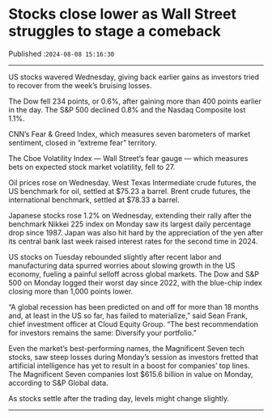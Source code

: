 # Stocks close lower as Wall Street struggles to stage a comeback

Published :`2024-08-08 15:16:30`

---

US stocks wavered Wednesday, giving back earlier gains as investors tried to recover from the week’s bruising losses.

The Dow fell 234 points, or 0.6%, after gaining more than 400 points earlier in the day. The S&P 500 declined 0.8% and the Nasdaq Composite lost 1.1%.

CNN’s Fear & Greed Index, which measures seven barometers of market sentiment, closed in “extreme fear” territory.

The Cboe Volatility Index — Wall Street’s fear gauge — which measures bets on expected stock market volatility, fell to 27.

Oil prices rose on Wednesday. West Texas Intermediate crude futures, the US benchmark for oil, settled at $75.23 a barrel. Brent crude futures, the international benchmark, settled at $78.33 a barrel.

Japanese stocks rose 1.2% on Wednesday, extending their rally after the benchmark Nikkei 225 index on Monday saw its largest daily percentage drop since 1987. Japan was also hit hard by the appreciation of the yen after its central bank last week raised interest rates for the second time in 2024.

US stocks on Tuesday rebounded slightly after recent labor and manufacturing data spurred worries about slowing growth in the US economy, fueling a painful selloff across global markets. The Dow and S&P 500 on Monday logged their worst day since 2022, with the blue-chip index closing more than 1,000 points lower.

“A global recession has been predicted on and off for more than 18 months and, at least in the US so far, has failed to materialize,” said Sean Frank, chief investment officer at Cloud Equity Group. “The best recommendation for investors remains the same: Diversify your portfolio.”

Even the market’s best-performing names, the Magnificent Seven tech stocks, saw steep losses during Monday’s session as investors fretted that artificial intelligence has yet to result in a boost for companies’ top lines. The Magnificent Seven companies lost $615.6 billion in value on Monday, according to S&P Global data.

As stocks settle after the trading day, levels might change slightly.

---

